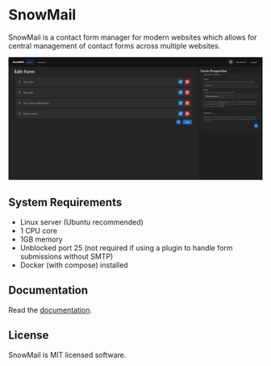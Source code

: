 # SnowMail

SnowMail is a contact form manager for modern websites which allows for central management of contact forms across multiple websites.

![Form Editor](.github/img/form-editor.png)

## System Requirements

- Linux server (Ubuntu recommended)
- 1 CPU core
- 1GB memory
- Unblocked port 25 (not required if using a plugin to handle form submissions without SMTP)
- Docker (with compose) installed

## Documentation

Read the [documentation](https://github.com/TrueWinter/SnowMail/wiki).

## License

SnowMail is MIT licensed software.
